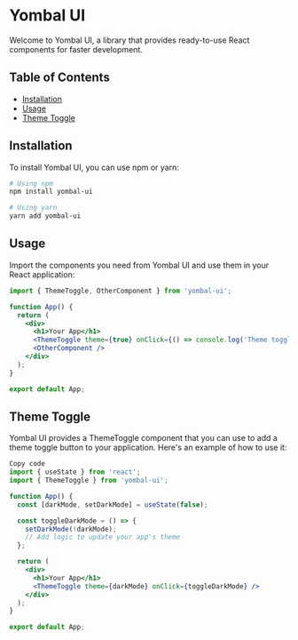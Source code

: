 # Yombal UI

Welcome to Yombal UI, a library that provides ready-to-use React components for faster development.

## Table of Contents

- [Installation](#installation)
- [Usage](#usage)
- [Theme Toggle](#theme-toggle)

## Installation

To install Yombal UI, you can use npm or yarn:

```bash
# Using npm
npm install yombal-ui

# Using yarn
yarn add yombal-ui
```

## Usage

Import the components you need from Yombal UI and use them in your React application:

```jsx
import { ThemeToggle, OtherComponent } from 'yombal-ui';

function App() {
  return (
    <div>
      <h1>Your App</h1>
      <ThemeToggle theme={true} onClick={() => console.log('Theme toggled!')} />
      <OtherComponent />
    </div>
  );
}

export default App;
```

## Theme Toggle

Yombal UI provides a ThemeToggle component that you can use to add a theme toggle button to your application. Here's an example of how to use it:

```jsx
Copy code
import { useState } from 'react';
import { ThemeToggle } from 'yombal-ui';

function App() {
  const [darkMode, setDarkMode] = useState(false);

  const toggleDarkMode = () => {
    setDarkMode(!darkMode);
    // Add logic to update your app's theme
  };

  return (
    <div>
      <h1>Your App</h1>
      <ThemeToggle theme={darkMode} onClick={toggleDarkMode} />
    </div>
  );
}

export default App;
```
